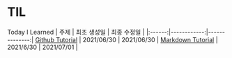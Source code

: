 # TIL
Today I Learned
| 주제 | 최초 생성일 | 최종 수정일 |
|:------:|------------:|--------------:|
[Github Tutorial](./Git/Github.md) | 2021/06/30 | 2021/06/30 |
[Markdown Tutorial](./Markdown/Markdown_tutorial.md) | 2021/6/30 | 2021/07/01 |
